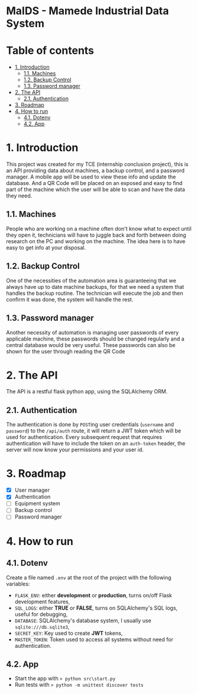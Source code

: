 # MaIDS - Mamede Industrial Data System <!-- omit in toc -->

# Table of contents <!-- omit in toc -->

- [1. Introduction](#1-introduction)
  - [1.1. Machines](#11-machines)
  - [1.2. Backup Control](#12-backup-control)
  - [1.3. Password manager](#13-password-manager)
- [2. The API](#2-the-api)
  - [2.1. Authentication](#21-authentication)
- [3. Roadmap](#3-roadmap)
- [4. How to run](#4-how-to-run)
  - [4.1. Dotenv](#41-dotenv)
  - [4.2. App](#42-app)

# 1. Introduction

This project was created for my TCE (internship conclusion project), this is an API providing data about machines, a backup control, and a password manager. A mobile app will be used to view these info and update the database. And a QR Code will be placed on an exposed and easy to find part of the machine which the user will be able to scan and have the data they need.

## 1.1. Machines

People who are working on a machine often don't know what to expect until they open it, technicians will have to juggle back and forth between doing research on the PC and working on the machine. The idea here is to have easy to get info at your disposal.

## 1.2. Backup Control

One of the necessities of the automation area is guaranteeing that we always have up to date machine backups, for that we need a system that handles the backup routine. The technician will execute the job and then confirm it was done, the system will handle the rest.

## 1.3. Password manager

Another necessity of automation is managing user passwords of every applicable machine, these passwords should be changed regularly and a central database would be very useful. These passwords can also be shown for the user through reading the QR Code

# 2. The API

The API is a restful flask python app, using the SQLAlchemy ORM.

## 2.1. Authentication

The authentication is done by `POST`ing user credentials (`username` and `password`) to the `/api/auth` route, it will return a JWT token which will be used for authentication.
Every subsequent request that requires authentication will have to include the token on an `auth-token` header, the server will now know your permissions and your user id.

# 3. Roadmap

- [x] User manager
- [x] Authentication
- [ ] Equipment system
- [ ] Backup control
- [ ] Password manager

# 4. How to run

## 4.1. Dotenv

Create a file named `.env` at the root of the project with the following variables:

- `FLASK_ENV`: either **development** or **production**, turns on/off Flask development features,
- `SQL_LOGS`: either **TRUE** or **FALSE**, turns on SQLAlchemy's SQL logs, useful for debugging,
- `DATABASE`: SQLAlchemy's database system, I usually use `sqlite:///db.sqlite3`,
- `SECRET_KEY`: Key used to create **JWT** tokens,
- `MASTER_TOKEN`: Token used to access all systems without need for authentication.

## 4.2. App

- Start the app with `> python src\start.py`
- Run tests with `> python -m unittest discover tests`
